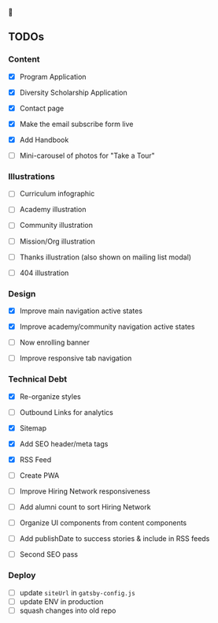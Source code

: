 💫

## TODOs

### Content

- [x] Program Application
- [x] Diversity Scholarship Application
- [x] Contact page
- [x] Make the email subscribe form live
- [x] Add Handbook

- [ ] Mini-carousel of photos for "Take a Tour"

### Illustrations

- [ ] Curriculum infographic
- [ ] Academy illustration
- [ ] Community illustration
- [ ] Mission/Org illustration

- [ ] Thanks illustration (also shown on mailing list modal)
- [ ] 404 illustration

### Design

- [x] Improve main navigation active states
- [x] Improve academy/community navigation active states
- [ ] Now enrolling banner

- [ ] Improve responsive tab navigation

### Technical Debt

- [x] Re-organize styles
- [ ] Outbound Links for analytics
- [x] Sitemap
- [x] Add SEO header/meta tags
- [x] RSS Feed
- [ ] Create PWA

- [ ] Improve Hiring Network responsiveness
- [ ] Add alumni count to sort Hiring Network
- [ ] Organize UI components from content components
- [ ] Add publishDate to success stories & include in RSS feeds
- [ ] Second SEO pass

### Deploy

- [ ] update `siteUrl` in `gatsby-config.js`
- [ ] update ENV in production
- [ ] squash changes into old repo
